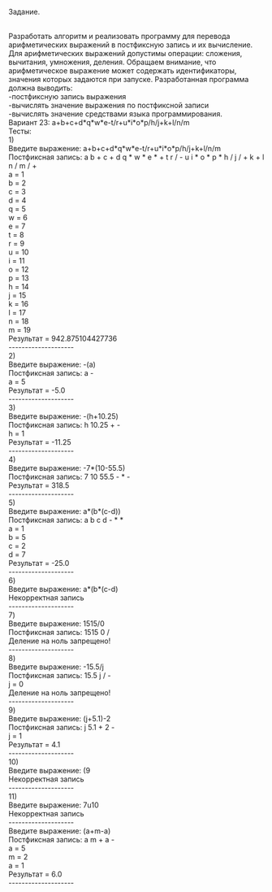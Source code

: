 Задание. 




<br>
Разработать алгоритм и реализовать программу для перевода арифметических выражений в постфиксную запись и их вычисление.
Для арифметических выражений допустимы операции: сложения, вычитания, умножения, деления.
Обращаем внимание, что арифметическое выражение может содержать идентификаторы, значения которых задаются при запуске.
Разработанная программа должна выводить:
<br>-постфиксную запись выражения
<br>-вычислять значение выражения по постфиксной записи
<br>-вычислять значение средствами языка программирования.
<br>
Вариант 23: a+b+c+d*q*w*e-t/r+u*i*o*p/h/j+k+l/n/m
<br>
Тесты: 
<br>
1)
<br>
Введите выражение: a+b+c+d*q*w*e-t/r+u*i*o*p/h/j+k+l/n/m
<br>
Постфиксная запись: a b + c + d q * w * e * + t r / - u i * o * p * h / j / + k + l n / m / +
<br>
a = 1
<br>
b = 2
<br>
c = 3
<br>
d = 4
<br>
q = 5
<br>
w = 6
<br>
e = 7
<br>
t = 8
<br>
r = 9
<br>
u = 10
<br>
i = 11
<br>
o = 12
<br>
p = 13
<br>
h = 14
<br>
j = 15
<br>
k = 16
<br>
l = 17
<br>
n = 18
<br>
m = 19
<br>
Результат = 942.875104427736
<br>
--------------------
<br>
2)
<br>
Введите выражение: -(a)
<br>
Постфиксная запись: a -
<br>
a = 5
<br>
Результат = -5.0
<br>
--------------------
<br>
3)
<br>
Введите выражение: -(h+10.25)
<br>
Постфиксная запись: h 10.25 + -
<br>
h = 1
<br>
Результат = -11.25
<br>
--------------------
<br>
4)
<br>
Введите выражение: -7*(10-55.5)
<br>
Постфиксная запись: 7 10 55.5 - * -
<br>
Результат = 318.5
<br>
--------------------
<br>
5)
<br>
Введите выражение: a*(b*(c-d))
<br>
Постфиксная запись: a b c d - * *
<br>
a = 1
<br>
b = 5
<br>
c = 2
<br>
d = 7
<br>
Результат = -25.0
<br>
--------------------
<br>
6)
<br>
Введите выражение: a*(b*(c-d)
<br>
Некорректная запись
<br>
--------------------
<br>7)
<br>Введите выражение: 1515/0
<br>Постфиксная запись: 1515 0 /
<br>Деление на ноль запрещено!
<br>--------------------
<br>8)
<br>Введите выражение: -15.5/j
<br>Постфиксная запись: 15.5 j / -
<br>j = 0
<br>Деление на ноль запрещено!
<br>--------------------
<br>9)
<br>Введите выражение: (j+5.1)-2
<br>Постфиксная запись: j 5.1 + 2 -
<br>j = 1
<br>Результат = 4.1
<br>--------------------
<br>10)
<br>Введите выражение: (9
<br>Некорректная запись
<br>--------------------
<br>11)
<br>Введите выражение: 7u10
<br>Некорректная запись
<br>--------------------
<br>Введите выражение: (a+m-a)
<br>Постфиксная запись: a m + a -
<br>a = 5
<br>m = 2
<br>a = 1
<br>Результат = 6.0
<br>--------------------
